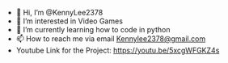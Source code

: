 - 👋 Hi, I’m @KennyLee2378
- 👀 I’m interested in Video Games
- 🌱 I’m currently learning how to code in python
- 📫 How to reach me via email Kennylee2378@gmail.com
- Youtube Link for the Project: https://youtu.be/5xcgWFGKZ4s

<!---
KennyLee2378/KennyLee2378 is a ✨ special ✨ repository because its `README.md` (this file) appears on your GitHub profile.
You can click the Preview link to take a look at your changes.
--->
